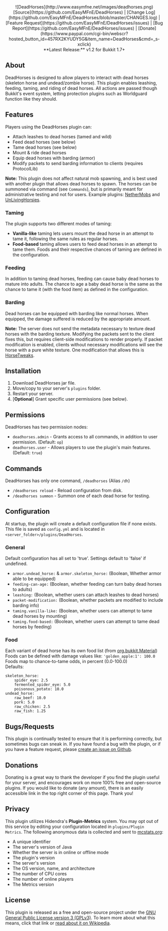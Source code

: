 <center>![DeadHorses](http://www.easymfne.net/images/deadhorses.png)</center>

<center>[Source](https://github.com/EasyMFnE/DeadHorses) |
[Change Log](https://github.com/EasyMFnE/DeadHorses/blob/master/CHANGES.log) |
[Feature Request](https://github.com/EasyMFnE/DeadHorses/issues) |
[Bug Report](https://github.com/EasyMFnE/DeadHorses/issues) |
[Donate](https://www.paypal.com/cgi-bin/webscr?hosted_button_id=457RX2KYUDY5G&item_name=DeadHorses&cmd=_s-xclick)</center>

<center>**Latest Release:** v1.2 for Bukkit 1.7+</center>

## About ##

DeadHorses is designed to allow players to interact with dead horses (skeleton horse and undead/zombie horse). This plugin enables leashing, feeding, taming, and riding of dead horses.  All actions are passed though Bukkit's event system, letting protection plugins such as Worldguard function like they should.

## Features ##

Players using the DeadHorses plugin can:

* Attach leashes to dead horses (tamed and wild)
* Feed dead horses (see below)
* Tame dead horses (see below)
* Mount & ride dead horses
* Equip dead horses with barding (armor)
* Modify packets to send barding information to clients (requires ProtocolLib)

**Note:** This plugin does not affect natural mob spawning, and is best used with another plugin that allows dead horses to spawn.  The horses can be summoned via command (see `Commands`), but is primarily meant for administrative testing and not for users.  Example plugins: [NetherMobs](https://github.com/EasyMFnE/NetherMobs) and [UnLivingHorsies](http://dev.bukkit.org/bukkit-plugins/unlivinghorsies/).


### Taming ###

The plugin supports two different modes of taming:

* **Vanilla-like** taming lets users mount the dead horse in an attempt to tame it, following the same rules as regular horses.
* **Food-based** taming allows users to feed dead horses in an attempt to tame them.  Foods and their respective chances of taming are defined in the configuration.

### Feeding ###

In addition to taming dead horses, feeding can cause baby dead horses to mature into adults. The chance to age a baby dead horse is the same as the chance to tame it (with the food item) as defined in the configuration.

### Barding ###

Dead horses can be equipped with barding like normal horses.  When equipped, the damage suffered is reduced by the appropriate amount.

**Note:** The server does not send the metadata necessary to texture dead horses with the barding texture.  Modifying the packets sent to the client fixes this, but requires client-side modifications to render properly.  If packet modification is enabled, clients without necessary modifications will see the horse with a pure white texture.  One modification that allows this is [HorseTweaks](https://github.com/EasyMFnE/HorseTweaks).

## Installation ##

1. Download DeadHorses jar file.
2. Move/copy to your server's `plugins` folder.
3. Restart your server.
4. [**Optional**] Grant specific user permissions (see below).

## Permissions ##

DeadHorses has two permission nodes:

* `deadhorses.admin` - Grants access to all commands, in addition to user permission. (Default: `op`)
* `deadhorses.user` - Allows players to use the plugin's main features. (Default: `true`)

## Commands ##

DeadHorses has only one command, `/deadhorses` (Alias `/dh`)

* `/deadhorses reload` - Reload configuration from disk.
* `/deadhorses summon` - Summon one of each dead horse for testing.

## Configuration ## 

At startup, the plugin will create a default configuration file if none exists.  This file is saved as `config.yml` and is located in `<server_folder>/plugins/DeadHorses`.

### General ###
Default configuration has all set to 'true'.  Settings default to 'false' if undefined.

* `armor.undead_horse:` & `armor.skeleton_horse:` (Boolean, Whether armor able to be equipped)
* `feeding-can-age:` (Boolean, whether feeding can turn baby dead horses to adults)
* `leashing:` (Boolean, whether users can attach leashes to dead horses)
* `packet-modification:` (Boolean, whether packets are modified to include barding info)
* `taming.vanilla-like:` (Boolean, whether users can attempt to tame dead horses by mounting)
* `taming.food-based:` (Boolean, whether users can attempt to tame dead horses by feeding)    

### Food ###
Each variant of dead horse has its own food list (from [org.bukkit.Material](http://jd.bukkit.org/dev/apidocs/org/bukkit/Material.html))  
Foods can be defined with damage values like: `'golden_apple:1': 100.0`    
Foods map to chance-to-tame odds, in percent (0.0-100.0)  
Defaults:

    skeleton_horse:
        spider_eye: 2.5
        fermented_spider_eye: 5.0
        poisonous_potato: 10.0
    undead_horse:
        raw_beef: 10.0
        pork: 5.0
        raw_chicken: 2.5
        raw_fish: 1.25

## Bugs/Requests ##

This plugin is continually tested to ensure that it is performing correctly, but sometimes bugs can sneak in.  If you have found a bug with the plugin, or if you have a feature request, please [create an issue on Github](https://github.com/EasyMFnE/DeadHorses/issues).

## Donations ##

Donating is a great way to thank the developer if you find the plugin useful for your server, and encourages work on more 100% free and open-source plugins.  If you would like to donate (any amount), there is an easily accessible link in the top right corner of this page.  Thank you!

## Privacy ##

This plugin utilizes Hidendra's **Plugin-Metrics** system.  You may opt out of this service by editing your configuration located in `plugins/Plugin Metrics`.  The following anonymous data is collected and sent to [mcstats.org](http://mcstats.org):

* A unique identifier
* The server's version of Java
* Whether the server is in online or offline mode
* The plugin's version
* The server's version
* The OS version, name, and architecture
* The number of CPU cores
* The number of online players
* The Metrics version

## License ##

This plugin is released as a free and open-source project under the [GNU General Public License version 3 (GPLv3)](http://www.gnu.org/copyleft/gpl.html).  To learn more about what this means, click that link or [read about it on Wikipedia](http://en.wikipedia.org/wiki/GNU_General_Public_License).
